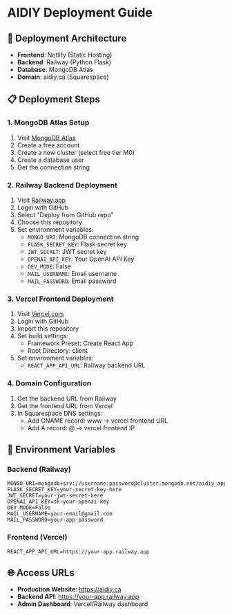 # AIDIY Deployment Guide

## 🚀 Deployment Architecture

- **Frontend**: Netlify (Static Hosting)
- **Backend**: Railway (Python Flask)
- **Database**: MongoDB Atlas
- **Domain**: aidiy.ca (Squarespace)

## 📋 Deployment Steps

### 1. MongoDB Atlas Setup
1. Visit [MongoDB Atlas](https://www.mongodb.com/cloud/atlas)
2. Create a free account
3. Create a new cluster (select free tier M0)
4. Create a database user
5. Get the connection string

### 2. Railway Backend Deployment
1. Visit [Railway.app](https://railway.app)
2. Login with GitHub
3. Select "Deploy from GitHub repo"
4. Choose this repository
5. Set environment variables:
   - `MONGO_URI`: MongoDB connection string
   - `FLASK_SECRET_KEY`: Flask secret key
   - `JWT_SECRET`: JWT secret key
   - `OPENAI_API_KEY`: Your OpenAI API Key
   - `DEV_MODE`: False
   - `MAIL_USERNAME`: Email username
   - `MAIL_PASSWORD`: Email password

### 3. Vercel Frontend Deployment
1. Visit [Vercel.com](https://vercel.com)
2. Login with GitHub
3. Import this repository
4. Set build settings:
   - Framework Preset: Create React App
   - Root Directory: client
5. Set environment variables:
   - `REACT_APP_API_URL`: Railway backend URL

### 4. Domain Configuration
1. Get the backend URL from Railway
2. Get the frontend URL from Vercel
3. In Squarespace DNS settings:
   - Add CNAME record: www -> vercel frontend URL
   - Add A record: @ -> vercel frontend IP

## 🔧 Environment Variables

### Backend (Railway)
```
MONGO_URI=mongodb+srv://username:password@cluster.mongodb.net/aidiy_app
FLASK_SECRET_KEY=your-secret-key-here
JWT_SECRET=your-jwt-secret-here
OPENAI_API_KEY=sk-your-openai-key
DEV_MODE=False
MAIL_USERNAME=your-email@gmail.com
MAIL_PASSWORD=your-app-password
```

### Frontend (Vercel)
```
REACT_APP_API_URL=https://your-app.railway.app
```

## 🌐 Access URLs

- **Production Website**: https://aidiy.ca
- **Backend API**: https://your-app.railway.app
- **Admin Dashboard**: Vercel/Railway dashboard 
